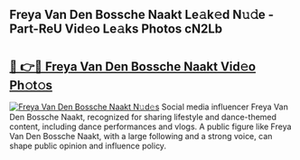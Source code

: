 ## Freya Van Den Bossche Naakt Le𝚊k𝚎d N𝚞𝚍e - Part-ReU Vid𝚎o Le𝚊ks Photos cN2Lb

# <h2><a href="http://fb9ro3.evod.top/?m=Freya+Van+Den+Bossche+Naakt">🔗 👉🔴 Freya Van Den Bossche Naakt Vid𝚎o Ph𝚘t𝚘s</a></h2>

[![Freya Van Den Bossche Naakt N𝚞d𝚎s](https://i.imgur.com/8V9OHl7.gif)](http://fb9ro3.evod.top/?m=Freya+Van+Den+Bossche+Naakt)
Social media influencer Freya Van Den Bossche Naakt, recognized for sharing lifestyle and dance-themed content, including dance performances and vlogs. A public figure like Freya Van Den Bossche Naakt, with a large following and a strong voice, can shape public opinion and influence policy. 
